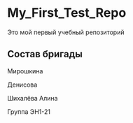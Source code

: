 # My_First_Test_Repo
Это мой первый учебный репозиторий

## Состав бригады

Мирошкина

Денисова

Шихалёва Алина

Группа ЭН1-21

